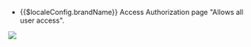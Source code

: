 <IntegrationDetailCard :title="`Logger Dropbox in ${$localeConfig.brandName}`">

- {{$localeConfig.brandName}} Access Authorization page "Allows all user access".

![](~@imagesZhCn/integration/dropbox/3-1.png)

</IntegrationDetailCard>
